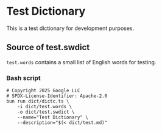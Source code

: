 # Test Dictionary

This is a test dictionary for development purposes.

## Source of test.swdict

`test.words` contains a small list of English words for testing.

### Bash script

```shell
# Copyright 2025 Google LLC
# SPDX-License-Identifier: Apache-2.0
bun run dict/dictc.ts \
    -i dict/test.words \
    -o dict/test.swdict \
    --name="Test Dictionary" \
    --description="$(< dict/test.md)"
```
